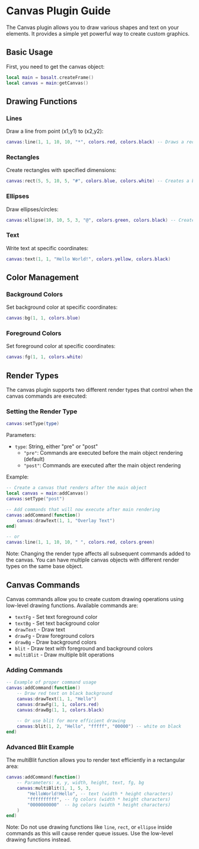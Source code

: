 # Canvas Plugin Guide

The Canvas plugin allows you to draw various shapes and text on your elements. It provides a simple yet powerful way to create custom graphics.

## Basic Usage

First, you need to get the canvas object:

```lua
local main = basalt.createFrame()
local canvas = main:getCanvas()
```

## Drawing Functions

### Lines
Draw a line from point (x1,y1) to (x2,y2):
```lua
canvas:line(1, 1, 10, 10, "*", colors.red, colors.black) -- Draws a red line
```

### Rectangles
Create rectangles with specified dimensions:
```lua
canvas:rect(5, 5, 10, 5, "#", colors.blue, colors.white) -- Creates a blue rectangle
```

### Ellipses
Draw ellipses/circles:
```lua
canvas:ellipse(10, 10, 5, 3, "@", colors.green, colors.black) -- Creates an ellipse
```

### Text
Write text at specific coordinates:
```lua
canvas:text(1, 1, "Hello World!", colors.yellow, colors.black)
```

## Color Management

### Background Colors
Set background color at specific coordinates:
```lua
canvas:bg(1, 1, colors.blue)
```

### Foreground Colors
Set foreground color at specific coordinates:
```lua
canvas:fg(1, 1, colors.white)
```

## Render Types

The canvas plugin supports two different render types that control when the canvas commands are executed:

### Setting the Render Type
```lua
canvas:setType(type)
```

Parameters:
- `type`: String, either "pre" or "post"
  - `"pre"`: Commands are executed before the main object rendering (default)
  - `"post"`: Commands are executed after the main object rendering

Example:
```lua
-- Create a canvas that renders after the main object
local canvas = main:addCanvas()
canvas:setType("post")

-- Add commands that will now execute after main rendering
canvas:addCommand(function()
    canvas:drawText(1, 1, "Overlay Text")
end)

-- or
canvas:line(1, 1, 10, 10, " ", colors.red, colors.green)
```

Note: Changing the render type affects all subsequent commands added to the canvas. You can have multiple canvas objects with different render types on the same base object.

## Canvas Commands

Canvas commands allow you to create custom drawing operations using low-level drawing functions. Available commands are:
- `textFg` - Set text foreground color
- `textBg` - Set text background color
- `drawText` - Draw text
- `drawFg` - Draw foreground colors
- `drawBg` - Draw background colors
- `blit` - Draw text with foreground and background colors
- `multiBlit` - Draw multiple blit operations

### Adding Commands

```lua
-- Example of proper command usage
canvas:addCommand(function()
    -- Draw red text on black background
    canvas:drawText(1, 1, "Hello")
    canvas:drawFg(1, 1, colors.red)
    canvas:drawBg(1, 1, colors.black)
    
    -- Or use blit for more efficient drawing
    canvas:blit(1, 2, "Hello", "fffff", "00000") -- white on black
end)
```

### Advanced Blit Example

The multiBlit function allows you to render text efficiently in a rectangular area:

```lua
canvas:addCommand(function()
    -- Parameters: x, y, width, height, text, fg, bg
    canvas:multiBlit(1, 1, 5, 3, 
        "HelloWorld!Hello", -- text (width * height characters)
        "ffffffffff", -- fg colors (width * height characters)
        "0000000000"  -- bg colors (width * height characters)
    )
end)
```

Note: Do not use drawing functions like `line`, `rect`, or `ellipse` inside commands as this will cause render queue issues. Use the low-level drawing functions instead.